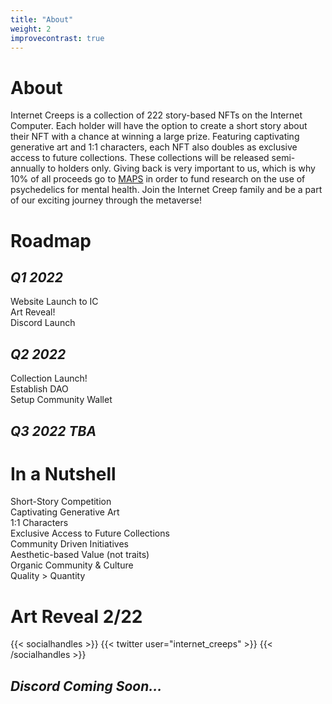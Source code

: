 ```yaml
---
title: "About"
weight: 2
improvecontrast: true
---
```

# About
Internet Creeps is a collection of 222 story-based NFTs on the Internet Computer. Each holder will have the option to create a short story about their NFT with a chance at winning a large prize. Featuring captivating generative art and 1:1 characters, each NFT also doubles as exclusive access to future collections. These collections will be released semi-annually to holders only. Giving back is very important to us, which is why 10% of all proceeds go to [MAPS](https://maps.org) in order to fund research on the use of psychedelics for mental health. Join the Internet Creep family and be a part of our exciting journey through the metaverse!
# Roadmap
## *Q1 2022*
Website Launch to IC\
Art Reveal!\
Discord Launch
## *Q2 2022*
Collection Launch!\
Establish DAO\
Setup Community Wallet
## *Q3 2022 TBA*
# In a Nutshell
Short-Story Competition\
Captivating Generative Art\
1:1 Characters\
Exclusive Access to Future Collections\
Community Driven Initiatives\
Aesthetic-based Value (not traits)\
Organic Community & Culture\
Quality > Quantity 
# Art Reveal 2/22

{{< socialhandles >}}
    {{< twitter user="internet_creeps" >}}
{{< /socialhandles >}}

## *Discord Coming Soon...*
